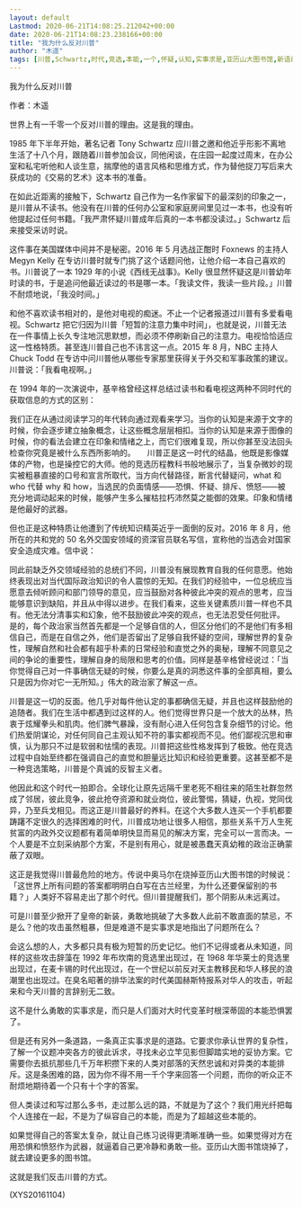 ```yaml
---
layout: default
Lastmod: 2020-06-21T14:08:25.212042+00:00
date: 2020-06-21T14:08:23.238166+00:00
title: "我为什么反对川普"
author: "木遥"
tags: [川普,Schwartz,时代,竞选,本能,一个,怀疑,认知,实事求是,亚历山大图书馆,新语丝]
---
```


我为什么反对川普

作者：木遥

世界上有一千零一个反对川普的理由。这是我的理由。

1985 年下半年开始，著名记者 Tony Schwartz 应川普之邀和他近乎形影不离地生活了十八个月，跟随着川普参加会议，同他闲谈，在庄园一起度过周末，在办公室和私宅听他和人谈生意，揣摩他的语言风格和思维方式，作为替他捉刀写后来大获成功的《交易的艺术》这本书的准备。

在如此近距离的接触下，Schwartz 自己作为一名作家留下的最深刻的印象之一，是川普从不读书。他没有在川普的任何办公室和家庭房间里见过一本书，也没有听他提起过任何书籍。「我严肃怀疑川普成年后真的一本书都没读过。」Schwartz 后来接受采访时说。

这件事在美国媒体中间并不是秘密。2016 年 5 月选战正酣时 Foxnews 的主持人 Megyn Kelly 在专访川普时就专门挑了这个话题问他，让他介绍一本自己喜欢的书。川普说了一本 1929 年的小说《西线无战事》。Kelly 很显然怀疑这是川普幼年时读的书，于是追问他最近读过的书是哪一本。「我读文件，我读一些片段。」川普不耐烦地说，「我没时间。」

和他不喜欢读书相对的，是他对电视的痴迷。不止一个记者报道过川普有多爱看电视。Schwartz 把它归因为川普「短暂的注意力集中时间」，也就是说，川普无法在一件事情上长久专注地沉思默想，而必须不停刷新自己的注意力。电视恰恰适应这一性格特质。甚至连川普自己也不讳言这一点。2015 年 8 月，NBC 主持人 Chuck Todd 在专访中问川普他从哪些专家那里获得关于外交和军事政策的建议。川普说：「我看电视啊。」

在 1994 年的一次演说中，基辛格曾经这样总结过读书和看电视这两种不同时代的获取信息的方式的区别：

我们正在从通过阅读学习的年代转向通过观看来学习。当你的认知是来源于文字的时候，你会逐步建立抽象概念，让这些概念层层相扣。当你的认知是来源于图像的时候，你的看法会建立在印象和情绪之上，而它们很难复现，所以你甚至没法回头检查你究竟是被什么东西所影响的。　　川普正是这一时代的结晶，他既是影像媒体的产物，也是操控它的大师。他的竞选历程教科书般地展示了，当复杂微妙的现实被粗暴直接的口号和宣言所取代，当方向代替路径，断言代替疑问，what 和 who 代替 why 和 how，当选民的负面情感——恐惧、怀疑、排斥、愤怒——被充分地调动起来的时候，能够产生多么摧枯拉朽沛然莫之能御的效果。印象和情绪是他最好的武器。

但也正是这种特质让他遭到了传统知识精英近乎一面倒的反对。2016 年 8 月，他所在的共和党的 50 名外交国安领域的资深官员联名写信，宣称他的当选会对国家安全造成灾难。信中说：

同此前缺乏外交领域经验的总统们不同，川普没有展现教育自我的任何意愿。他始终表现出对当代国际政治知识的令人震惊的无知。在我们的经验中，一位总统应当愿意去倾听顾问和部门领导的意见，应当鼓励对各种彼此冲突的观点的思考，应当能够意识到缺陷，并且从中得以进步。在我们看来，这些关键素质川普一样也不具有。他无法分清事实和幻象，他不鼓励彼此冲突的观点，也无法忍受任何批评。　　是的，每个政治家当然首先都是一个足够自信的人，但区分他们的不是他们有多相信自己，而是在自信之外，他们是否留出了足够自我怀疑的空间，理解世界的复杂性，理解自然和社会都有超乎朴素的日常经验和直觉之外的奥秘，理解不同意见之间的争论的重要性，理解自身的局限和思考的价值。同样是基辛格曾经说过：「当你觉得自己对一件事确信无疑的时候，你要么是真的洞悉这件事的全部真相，要么只是因为你对它一无所知。」伟大的政治家了解这一点。

川普是这一切的反面。他几乎对每件他认定的事都确信无疑，并且也这样鼓励他的追随者。我们在生活中都遇到过这样的人。他们觉得世界只是一个放大的丛林，热衷于炫耀拳头和肌肉。他们脾气暴躁，没有耐心进入任何包含复杂细节的讨论。他们热爱阴谋论，对任何同自己主观认知不符的事实都视而不见。他们鄙视沉思和审慎，认为那只不过是软弱和怯懦的表现。川普把这些性格发挥到了极致。他在竞选过程中自始至终都在强调自己的直觉和胆量远比知识和经验更重要。这甚至都不是一种竞选策略，川普是个真诚的反智主义者。

他因此和这个时代一拍即合。全球化让原先远隔千里老死不相往来的陌生社群忽然成了邻居，彼此竞争，彼此抢夺资源和就业岗位，彼此警惕，猜疑，仇视，党同伐异，乃至兵戈相见。而这正是川普最好的养料。在这个大多数人连买一个手机都要踌躇不定很久的选择困难的时代，川普成功地让很多人相信，那些关系千万人生死贫富的内政外交议题都有着简单明快显而易见的解决方案，完全可以一言而决。一个人要是不立刻采纳那个方案，不是别有用心，就是被愚蠢天真幼稚的政治正确蒙蔽了双眼。

这正是我觉得川普最危险的地方。传说中奥马尔在烧掉亚历山大图书馆的时候说：「这世界上所有问题的答案都明明白白写在古兰经里，为什么还要保留别的书籍？」人类好不容易走出了那个时代。但川普提醒我们，那个阴影从未远离过。

可是川普至少掀开了皇帝的新装，勇敢地挑破了大多数人此前不敢直面的禁忌，不是么？他的攻击虽然粗暴，但是难道不是实事求是地指出了问题所在么？

会这么想的人，大多都只具有极为短暂的历史记忆。他们不记得或者从未知道，同样的这些攻击辞藻在 1992 年布坎南的竞选里出现过，在 1968 年华莱士的竞选里出现过，在麦卡锡的时代出现过，在一个世纪以前反对天主教移民和华人移民的浪潮里也出现过。在臭名昭著的排华法案的时代美国赫斯特报系对华人的攻击，听起来和今天川普的言辞别无二致。

这不是什么勇敢的实事求是，而只是人们面对大时代变革时根深蒂固的本能恐惧罢了。

但是还有另外一条道路，一条真正实事求是的道路。它要求你承认世界的复杂性，了解一个议题冲突各方的彼此诉求，寻找未必立竿见影但脚踏实地的妥协方案。它需要你去抵抗那些几千万年积攒下来的人类对部落的天然忠诚和对异类的本能排斥。这是条困难的路，因为你不得不用一千个字来回答一个问题，而你的听众正不耐烦地期待着一个只有十个字的答案。

但人类读过和写过那么多书，走过那么远的路，不就是为了这个？我们用光纤把每个人连接在一起，不是为了纵容自己的本能，而是为了超越这些本能的。

如果觉得自己的答案太复杂，就让自己练习说得更清晰准确一些。如果觉得对方在用恐惧和愤怒作为武器，就逼着自己更冷静和勇敢一些。亚历山大图书馆烧掉了，就去建设更多的图书馆。

这就是我们反击川普的方式。

(XYS20161104)

